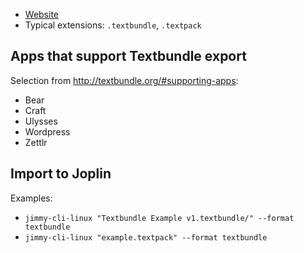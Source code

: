- [Website](http://textbundle.org/)
- Typical extensions: `.textbundle`, `.textpack`

## Apps that support Textbundle export

Selection from <http://textbundle.org/#supporting-apps>:

- Bear
- Craft
- Ulysses
- Wordpress
- Zettlr

## Import to Joplin

Examples:

- `jimmy-cli-linux "Textbundle Example v1.textbundle/" --format textbundle`
- `jimmy-cli-linux "example.textpack" --format textbundle`
